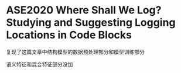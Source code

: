 # ASE2020 Where Shall We Log? Studying and Suggesting Logging Locations in Code Blocks
复现了这篇文章中结构模型的数据预处理部分和模型训练部分

语义特征和混合特征部分没加